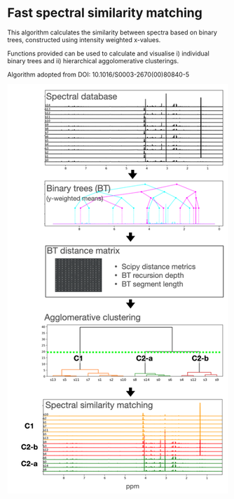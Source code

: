 # Fast spectral similarity matching

This algorithm calculates the similarity between spectra based on binary trees, constructed using intensity weighted x-values.

Functions provided can be used to calculate and visualise i) individual binary trees and ii) hierarchical aggolomerative clusterings.

Algorithm adopted from DOI: 10.1016/S0003-2670(00)80840-5


![](pseudAlgo.png)
